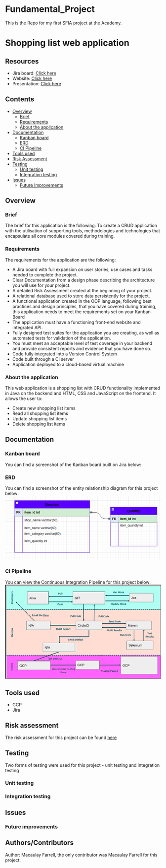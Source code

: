 # Fundamental_Project
This is the Repo for my first SFIA project at the Academy. 

# Shopping list web application

## Resources
* Jira board: [Click here]()
* Website: [Click here]()
* Presentation: [Click here](https://docs.google.com/presentation/d/1mb8KoRhpG-OuJ1POmKj7klb5A0CG5vYyM1I8YBRJKqY/edit?usp=sharing)
## Contents 
* [Overview](#overview)
   * [Brief](#brief)
   * [Requirements](#requirements)
   * [About the application](#about-the-application)
* [Documentation](#development-notes)
   * [Kanban board](#kanban-board)
   * [ERD](#erd)
   * [CI Pipeline](#ci-pipeline)
* [Tools used](#tools-used)
* [Risk Assessment](#risk-assessment)
* [Testing](#testing)
   * [Unit testing](#unit-testing)
   * [Integration testing](#integration-testing)
* [Issues](#issues)
   * [Future Improvements](#future-improvements)
## Overview
### Brief
The brief for this application is the following: To create a CRUD application with the utilisation of supporting tools, methodologies and technologies that encapsulate all core modules covered during training.
### Requirements
The requirements for the application are the following:
- A Jira board with full expansion on user stories, use cases and tasks needed to complete the project.
- Clear Documentation from a design phase describing the architecture you will use for your project.
- A detailed Risk Assessment created at the beginning of your project.
- A relational database used to store data persistently for the project.
- A functional application created in the OOP language, following best practices and design principles, that you have covered during training, this application needs to meet the requirements set on your Kanban Board
- The application must have a functioning front-end website and integrated API.
- Fully designed test suites for the application you are creating, as well as automated tests for validation of the application.
- You must meet an acceptable level of test coverage in your backend and provide consistent reports and evidence that you have done so.
- Code fully integrated into a Version Control System
- Code built through a CI server
- Application deployed to a cloud-based virtual machine
### About the application 
This web application is a shopping list with CRUD functionality implemented in Java on the backend and HTML, CSS and JavaScript on the frontend. It allows the user to:
- Create new shopping list items 
- Read all shopping list items 
- Update shopping list items
- Delete shopping list items
## Documentation
### Kanban board 
You can find a screenshot of the Kanban board built on Jira below:
### ERD 
You can find a screenshot of the entity relationship diagram for this project below:
![ERD](images/ERD-diagram.png)
### CI Pipeline
You can view the Continuous Integration Pipeline for this project below:
![CI-pipeline](images/CI-pipeline.png)

## Tools used
- GCP
- Jira 
## Risk assessment
The risk assessment for this project can be found [here](https://docs.google.com/spreadsheets/d/1FZ0upgjej-PR6DOzRNrYEeQYHSlggi4H1xdrt9gCWvM/edit?usp=sharing)
## Testing 
Two forms of testing were used for this project - unit testing and integration testing
### Unit testing
### Integration testing
## Issues 
### Future improvements
## Authors/Contributors
Author: Macaulay Farrell, the only contributor was Macaulay Farrell for this project.


